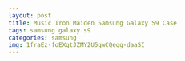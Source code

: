 ```yaml
---
layout: post
title: Music Iron Maiden Samsung Galaxy S9 Case
tags: samsung galaxy s9
categories: samsung
img: 1fraEz-foEXqtJZMY2U5gwCQeqg-daaSI
---
```

